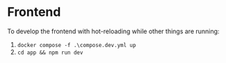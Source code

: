 # Frontend

To develop the frontend with hot-reloading while other things are running:

1. `docker compose -f .\compose.dev.yml up`
2. `cd app && npm run dev`

